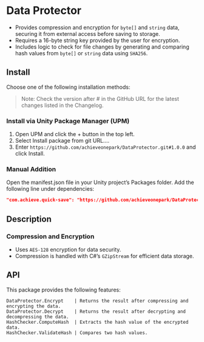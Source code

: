 # Data Protector
- Provides compression and encryption for `byte[]` and `string` data, securing it from external access before saving to storage.
- Requires a 16-byte string key provided by the user for encryption.
- Includes logic to check for file changes by generating and comparing hash values from `byte[]` or `string` data using `SHA256`.

## Install

Choose one of the following installation methods:

>Note: Check the version after # in the GitHub URL for the latest changes listed in the Changelog.

### Install via Unity Package Manager (UPM)
1. Open UPM and click the + button in the top left. 
2. Select Install package from git URL....
3. Enter `https://github.com/achieveonepark/DataProtector.git#1.0.0` and click Install.

### Manual Addition

Open the manifest.json file in your Unity project’s Packages folder.
Add the following line under dependencies:

```json
"com.achieve.quick-save": "https://github.com/achieveonepark/DataProtector.git#1.0.0"
```

## Description
### Compression and Encryption
- Uses `AES-128` encryption for data security.
- Compression is handled with C#’s `GZipStream` for efficient data storage.

## API
This package provides the following features:

```
DataProtector.Encrypt    | Returns the result after compressing and encrypting the data.
DataProtector.Decrypt    | Returns the result after decrypting and decompressing the data.
HashChecker.ComputeHash  | Extracts the hash value of the encrypted data.
HashChecker.ValidateHash | Compares two hash values.
```
